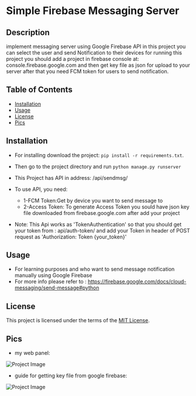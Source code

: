 # Simple Firebase Messaging Server

## Description

implement messaging server using Google Firebase API
in this project you can select the user and send Notification to their devices
for running this project you should add a project in firebase console at:
console.firebase.google.com
and then get key file as json for upload to your server
after that you need FCM token for users to send notification.

## Table of Contents

- [Installation](#installation)
- [Usage](#usage)
- [License](#license)
- [Pics](#pics)
## Installation

- For installing download the project: `pip install -r requirements.txt`.
- Then go to the project directory and run `python manage.py runserver`
- This Project has API in address: /api/sendmsg/
- To use API, you need:

  - 1-FCM Token:Get by device you want to send message to
  - 2-Access Token: To generate Access Token you sould have json key file downloaded from firebase.google.com
    after add your project

- Note:
  This Api works as 'TokenAuthentication' so that you should get your token from :
  api/auth-token/
  and add your Token in header of POST request as
  'Authorization: Token {your_token}'

## Usage

- For learning purposes and who want to send message notification manually using Google Firebase
- For more info please refer to : https://firebase.google.com/docs/cloud-messaging/send-message#python


## License

This project is licensed under the terms of the [MIT License](LICENSE).

## Pics

- my web panel:

![Project Image](https://github.com/arashbrd/Simple-Firebase-messaging-Server-with-django/blob/main/pics/web.png)

- guide for getting key file from google firebase:

![Project Image](https://github.com/arashbrd/Simple-Firebase-messaging-Server-with-django/blob/main/pics/get%20Private%20Key.png)
